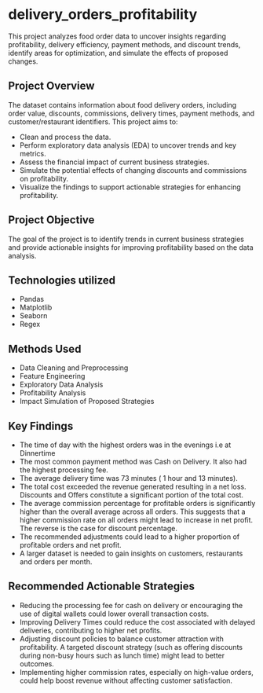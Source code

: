 

# delivery_orders_profitability
This project analyzes food order data to uncover insights regarding profitability, delivery efficiency, payment methods, and discount trends, identify areas for optimization, and simulate the effects of proposed changes.

## Project Overview
The dataset contains information about food delivery orders, including order value, discounts, commissions, delivery times, payment methods, and customer/restaurant identifiers. This project aims to:
- Clean and process the data.
- Perform exploratory data analysis (EDA) to uncover trends and key metrics.
- Assess the financial impact of current business strategies.
- Simulate the potential effects of changing discounts and commissions on profitability.
- Visualize the findings to support actionable strategies for enhancing profitability.

## Project Objective
The goal of the project is to identify trends in current business strategies and provide actionable insights for improving profitability based on the data analysis.

## Technologies utilized
- Pandas
- Matplotlib
- Seaborn
- Regex

## Methods Used
- Data Cleaning and Preprocessing
- Feature Engineering
- Exploratory Data Analysis
- Profitability Analysis
- Impact Simulation of Proposed Strategies
  
## Key Findings
- The time of day with the highest orders was in the evenings i.e at Dinnertime
- The most common payment method was Cash on Delivery. It also had the highest processing fee.
- The average delivery time was 73 minutes ( 1 hour and 13 minutes).
- The total cost exceeded the revenue generated resulting in a net loss. Discounts and Offers constitute a significant portion of the total cost.
- The average commission percentage for profitable orders is significantly higher than the overall average across all orders. This suggests that a higher commission rate on all orders might lead to increase in net profit. The reverse is the case for discount percentage.
- The recommended adjustments could lead to a higher proportion of profitable orders and net profit.
- A larger dataset is needed to gain insights on customers, restaurants and orders per month.

## Recommended Actionable Strategies
- Reducing the processing fee for cash on delivery or encouraging the use of digital wallets could lower overall transaction costs.
- Improving Delivery Times could reduce the cost associated with delayed deliveries, contributing to higher net profits.
- Adjusting discount policies to balance customer attraction with profitability. A targeted discount strategy (such as offering discounts during non-busy hours such as lunch time) might lead to better outcomes.
- Implementing higher commission rates, especially on high-value orders, could help boost revenue without affecting customer satisfaction.
